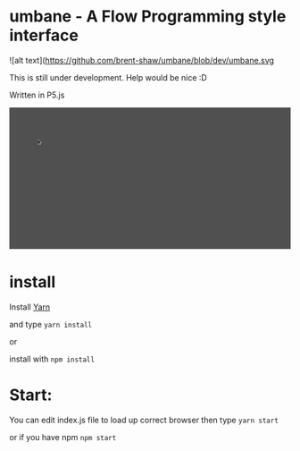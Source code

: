 # umbane - A Flow Programming style interface

![alt text](https://github.com/brent-shaw/umbane/blob/dev/umbane.svg

This is still under development. Help would be nice :D

Written in P5.js

![alt text](https://github.com/brent-shaw/umbane/blob/master/connected.gif "Block can be created and linked together")

# install 

Install [Yarn](https://yarnpkg.com/en/)

and type `yarn install` 

or 

install with `npm install` 


# Start:

You can edit index.js file to load up correct browser then type `yarn start`

or if you have npm `npm start`
